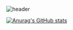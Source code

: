 
![header](https://capsule-render.vercel.app/api?type=soft&color=gradient&customColorList=0,2,2,5,30&height=300&section=header&text=SoYoung%20Lee&fontSize=90)

[![Anurag's GitHub stats](https://github-readme-stats.vercel.app/api?username=jordan-comlinee)](https://github.com/jordan-comlinee/github-readme-stats)

<!--
**jordan-comlinee/jordan-comlinee** is a ✨ _special_ ✨ repository because its `README.md` (this file) appears on your GitHub profile.

Here are some ideas to get you started:

- 🔭 I’m currently working on ...
- 🌱 I’m currently learning ...
- 👯 I’m looking to collaborate on ...
- 🤔 I’m looking for help with ...
- 💬 Ask me about ...
- 📫 How to reach me: ...
- 😄 Pronouns: ...
- ⚡ Fun fact: ...
-->
